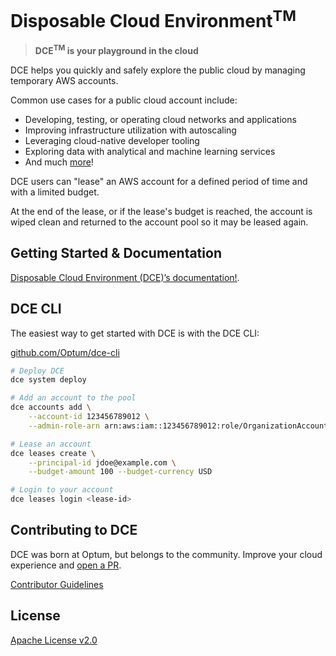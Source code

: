 # Disposable Cloud Environment<sup>TM</sup>

> **DCE<sup>TM</sup> is your playground in the cloud**

DCE helps you quickly and safely explore the public cloud by managing temporary AWS accounts.

Common use cases for a public cloud account include:
- Developing, testing, or operating cloud networks and applications
- Improving infrastructure utilization with autoscaling
- Leveraging cloud-native developer tooling
- Exploring data with analytical and machine learning services
- And much [more](https://aws.amazon.com/)!

DCE users can "lease" an AWS account for a defined period of time and with a limited budget.

At the end of the lease, or if the lease's budget is reached, the account is wiped clean and returned to the account pool so it may be leased again.

## Getting Started & Documentation

[Disposable Cloud Environment (DCE)’s documentation!](https://dce.readthedocs.io/en/latest/).

## DCE CLI

The easiest way to get started with DCE is with the DCE CLI:

[github.com/Optum/dce-cli](https://github.com/Optum/dce-cli)

```bash
# Deploy DCE
dce system deploy

# Add an account to the pool
dce accounts add \
    --account-id 123456789012 \
    --admin-role-arn arn:aws:iam::123456789012:role/OrganizationAccountAccessRole

# Lease an account
dce leases create \
    --principal-id jdoe@example.com \
    --budget-amount 100 --budget-currency USD

# Login to your account
dce leases login <lease-id>
```

## Contributing to DCE

DCE was born at Optum, but belongs to the community. Improve your cloud experience and [open a PR](https://github.com/Optum/dce/pulls).

[Contributor Guidelines](./CONTRIBUTING.md)


## License

[Apache License v2.0](./LICENSE)
